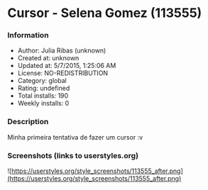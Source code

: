 # Cursor - Selena Gomez (113555)

### Information
- Author: Julia Ribas (unknown)
- Created at: unknown
- Updated at: 5/7/2015, 1:25:06 AM
- License: NO-REDISTRIBUTION
- Category: global
- Rating: undefined
- Total installs: 190
- Weekly installs: 0


### Description
Minha primeira tentativa de fazer um cursor :v


### Screenshots (links to userstyles.org)
![https://userstyles.org/style_screenshots/113555_after.png](https://userstyles.org/style_screenshots/113555_after.png)


